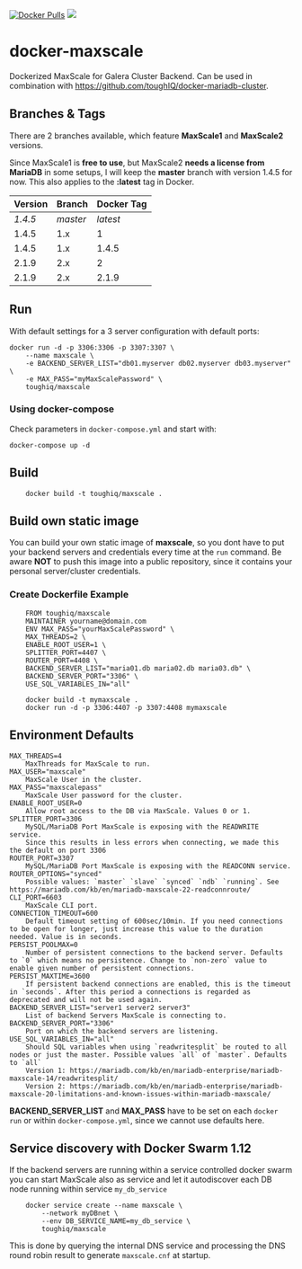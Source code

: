 [![Docker Pulls](https://img.shields.io/docker/pulls/toughiq/maxscale.svg)](https://hub.docker.com/r/toughiq/maxscale/)
[![](https://images.microbadger.com/badges/image/toughiq/maxscale.svg)](https://microbadger.com/images/toughiq/maxscale "Get your own image badge on microbadger.com")

# docker-maxscale
Dockerized MaxScale for Galera Cluster Backend.
Can be used in combination with https://github.com/toughIQ/docker-mariadb-cluster.

## Branches & Tags
There are 2 branches available, which feature __MaxScale1__ and __MaxScale2__ versions.

Since MaxScale1 is __free to use__, but MaxScale2 __needs a license from MariaDB__ in some setups, I will keep the __master__ branch with version 1.4.5 for now. This also applies to the __:latest__ tag in Docker.

| Version | Branch | Docker Tag |
|---------|--------|------------|
| _1.4.5_   | _master_ | _latest_     |
| 1.4.5   | 1.x    | 1          |
| 1.4.5   | 1.x    | 1.4.5      |
| 2.1.9   | 2.x    | 2          |
| 2.1.9   | 2.x    | 2.1.9      |

## Run
With default settings for a 3 server configuration with default ports:

    docker run -d -p 3306:3306 -p 3307:3307 \
        --name maxscale \
        -e BACKEND_SERVER_LIST="db01.myserver db02.myserver db03.myserver" \
        -e MAX_PASS="myMaxScalePassword" \
        toughiq/maxscale
### Using docker-compose
Check parameters in `docker-compose.yml` and start with:

    docker-compose up -d
    
## Build

        docker build -t toughiq/maxscale .

## Build own static image
You can build your own static image of __maxscale__, so you dont have to put your backend servers and credentials every time at the `run` command. Be aware __NOT__ to push this image into a public repository, since it contains your personal server/cluster credentials.

### Create Dockerfile Example

        FROM toughiq/maxscale
        MAINTAINER yourname@domain.com
        ENV MAX_PASS="yourMaxScalePassword" \
        MAX_THREADS=2 \
        ENABLE_ROOT_USER=1 \ 
        SPLITTER_PORT=4407 \
        ROUTER_PORT=4408 \
        BACKEND_SERVER_LIST="maria01.db maria02.db maria03.db" \
        BACKEND_SERVER_PORT="3306" \
        USE_SQL_VARIABLES_IN="all"
            
        docker build -t mymaxscale .
        docker run -d -p 3306:4407 -p 3307:4408 mymaxscale
    
## Environment Defaults
    MAX_THREADS=4
        MaxThreads for MaxScale to run.
    MAX_USER="maxscale"
        MaxScale User in the cluster.
    MAX_PASS="maxscalepass"
        MaxScale User password for the cluster.
    ENABLE_ROOT_USER=0
        Allow root access to the DB via MaxScale. Values 0 or 1.
    SPLITTER_PORT=3306
        MySQL/MariaDB Port MaxScale is exposing with the READWRITE service.
        Since this results in less errors when connecting, we made this the default on port 3306
    ROUTER_PORT=3307
        MySQL/MariaDB Port MaxScale is exposing with the READCONN service.
    ROUTER_OPTIONS="synced"
        Possible values: `master` `slave` `synced` `ndb` `running`. See https://mariadb.com/kb/en/mariadb-maxscale-22-readconnroute/
    CLI_PORT=6603
        MaxScale CLI port.
    CONNECTION_TIMEOUT=600
        Default timeout setting of 600sec/10min. If you need connections to be open for longer, just increase this value to the duration needed. Value is in seconds.
    PERSIST_POOLMAX=0
        Number of persistent connections to the backend server. Defaults to `0` which means no persistence. Change to `non-zero` value to enable given number of persistent connections.
    PERSIST_MAXTIME=3600
        If persistent backend connections are enabled, this is the timeout in `seconds`. After this period a connections is regarded as deprecated and will not be used again.
    BACKEND_SERVER_LIST="server1 server2 server3"
        List of backend Servers MaxScale is connecting to.
    BACKEND_SERVER_PORT="3306"
        Port on which the backend servers are listening.
    USE_SQL_VARIABLES_IN="all"
        Should SQL variables when using `readwritesplit` be routed to all nodes or just the master. Possible values `all` of `master`. Defaults to `all`
        Version 1: https://mariadb.com/kb/en/mariadb-enterprise/mariadb-maxscale-14/readwritesplit/
        Version 2: https://mariadb.com/kb/en/mariadb-enterprise/mariadb-maxscale-20-limitations-and-known-issues-within-mariadb-maxscale/
        
__BACKEND_SERVER_LIST__ and __MAX_PASS__ have to be set on each `docker run` or within `docker-compose.yml`, since we cannot use defaults here.

## Service discovery with Docker Swarm 1.12
If the backend servers are running within a service controlled docker swarm you can start MaxScale also as service and let it autodiscover each DB node running within service `my_db_service`
        
        docker service create --name maxscale \
            --network myDBnet \
            --env DB_SERVICE_NAME=my_db_service \
            toughiq/maxscale

This is done by querying the internal DNS service and processing the DNS round robin result to generate `maxscale.cnf` at startup.     
    
    

